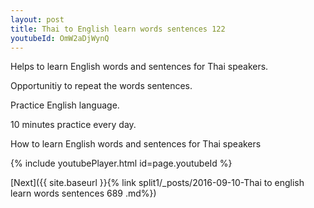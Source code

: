 ```yaml
---
layout: post
title: Thai to English learn words sentences 122 
youtubeId: OmW2aDjWynQ
---
```

 
 
Helps to learn English words and sentences for Thai speakers.

Opportunitiy to repeat the words sentences. 

Practice English language. 
 
10 minutes practice every day. 
 
How to learn English words and sentences for Thai speakers 
 
{% include youtubePlayer.html id=page.youtubeId %}
 
 
[Next]({{ site.baseurl }}{% link  split1/_posts/2016-09-10-Thai to english learn words sentences 689 .md%})
 
